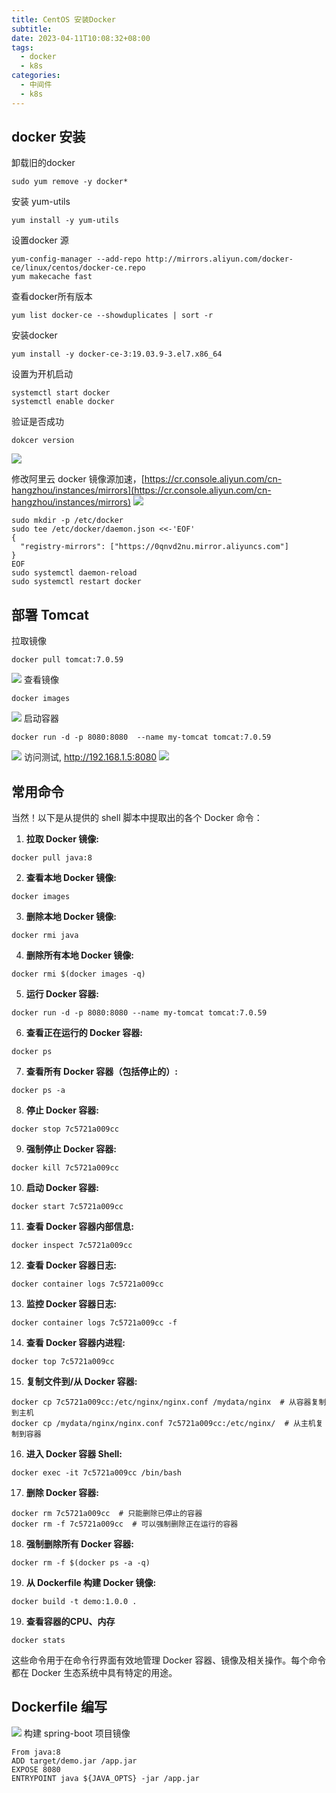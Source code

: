 ```yaml
---
title: CentOS 安装Docker
subtitle:
date: 2023-04-11T10:08:32+08:00
tags:
  - docker
  - k8s
categories:
  - 中间件
  - k8s
---
```


## docker 安装

卸载旧的docker
```shell
sudo yum remove -y docker*
```
安装 yum-utils
```shell
yum install -y yum-utils
```
设置docker 源
```shell
yum-config-manager --add-repo http://mirrors.aliyun.com/docker-ce/linux/centos/docker-ce.repo
yum makecache fast
```
查看docker所有版本
```shell
yum list docker-ce --showduplicates | sort -r
```
安装docker
```shell
yum install -y docker-ce-3:19.03.9-3.el7.x86_64
```
设置为开机启动
```shell
systemctl start docker 
systemctl enable docker
```
验证是否成功
```shell
dokcer version
```
![](https://raw.githubusercontent.com/telzhou618/images/main/img03/20240423101515.png)

修改阿里云 docker 镜像源加速，[https://cr.console.aliyun.com/cn-hangzhou/instances/mirrors](https://cr.console.aliyun.com/cn-hangzhou/instances/mirrors)
![](https://raw.githubusercontent.com/telzhou618/images/main/img03/20240423101725.png)

```shell
sudo mkdir -p /etc/docker
sudo tee /etc/docker/daemon.json <<-'EOF'
{
  "registry-mirrors": ["https://0qnvd2nu.mirror.aliyuncs.com"]
}
EOF
sudo systemctl daemon-reload
sudo systemctl restart docker
```

## 部署 Tomcat
拉取镜像
```shell
docker pull tomcat:7.0.59
```
![](https://raw.githubusercontent.com/telzhou618/images/main/img03/20240423103421.png)
查看镜像
```shell
docker images
```
![](https://raw.githubusercontent.com/telzhou618/images/main/img03/20240423103456.png)
启动容器
```shell
docker run -d -p 8080:8080  --name my-tomcat tomcat:7.0.59
```
![](https://raw.githubusercontent.com/telzhou618/images/main/img03/20240423103612.png)
访问测试, http://192.168.1.5:8080
![](https://raw.githubusercontent.com/telzhou618/images/main/img03/20240423104056.png)

## 常用命令

当然！以下是从提供的 shell 脚本中提取出的各个 Docker 命令：

1. **拉取 Docker 镜像:**
```shell
docker pull java:8
```

2. **查看本地 Docker 镜像:**
```shell
docker images
```

3. **删除本地 Docker 镜像:**
```shell
docker rmi java
```

4. **删除所有本地 Docker 镜像:**
```shell
docker rmi $(docker images -q)
```

5. **运行 Docker 容器:**
```shell
docker run -d -p 8080:8080 --name my-tomcat tomcat:7.0.59
```

6. **查看正在运行的 Docker 容器:**
```shell
docker ps
```

7. **查看所有 Docker 容器（包括停止的）:**
```shell
docker ps -a
```

8. **停止 Docker 容器:**
```shell
docker stop 7c5721a009cc
```

9. **强制停止 Docker 容器:**
```shell
docker kill 7c5721a009cc
```

10. **启动 Docker 容器:**
```shell
docker start 7c5721a009cc
```

11. **查看 Docker 容器内部信息:**
```shell
docker inspect 7c5721a009cc
```

12. **查看 Docker 容器日志:**
```shell
docker container logs 7c5721a009cc
```

13. **监控 Docker 容器日志:**
```shell
docker container logs 7c5721a009cc -f
```

14. **查看 Docker 容器内进程:**
```shell
docker top 7c5721a009cc
```

15. **复制文件到/从 Docker 容器:**
```shell
docker cp 7c5721a009cc:/etc/nginx/nginx.conf /mydata/nginx  # 从容器复制到主机
docker cp /mydata/nginx/nginx.conf 7c5721a009cc:/etc/nginx/  # 从主机复制到容器
```

16. **进入 Docker 容器 Shell:**
```shell
docker exec -it 7c5721a009cc /bin/bash
```

17. **删除 Docker 容器:**
```shell
docker rm 7c5721a009cc  # 只能删除已停止的容器
docker rm -f 7c5721a009cc  # 可以强制删除正在运行的容器
```

18. **强制删除所有 Docker 容器:**
```shell
docker rm -f $(docker ps -a -q)
```

19. **从 Dockerfile 构建 Docker 镜像:**
```shell
docker build -t demo:1.0.0 .
```
19. **查看容器的CPU、内存**
```shell
docker stats
```

这些命令用于在命令行界面有效地管理 Docker 容器、镜像及相关操作。每个命令都在 Docker 生态系统中具有特定的用途。

## Dockerfile 编写

![](https://raw.githubusercontent.com/telzhou618/images/main/img03/20240423110348.png)
构建 spring-boot 项目镜像
```shell
From java:8
ADD target/demo.jar /app.jar
EXPOSE 8080
ENTRYPOINT java ${JAVA_OPTS} -jar /app.jar

```
<!--more-->





